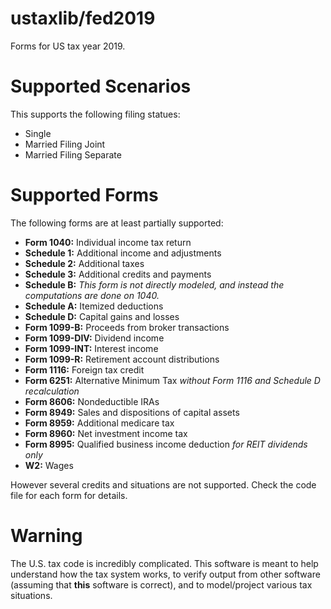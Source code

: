 # ustaxlib/fed2019

Forms for US tax year 2019.

# Supported Scenarios

This supports the following filing statues:

- Single
- Married Filing Joint
- Married Filing Separate

# Supported Forms

The following forms are at least partially supported:

- **Form 1040:** Individual income tax return
- **Schedule 1:** Additional income and adjustments
- **Schedule 2:** Additional taxes
- **Schedule 3:** Additional credits and payments
- **Schedule B:** _This form is not directly modeled, and instead the computations are done on
    1040._
- **Schedule A:** Itemized deductions
- **Schedule D:** Capital gains and losses
- **Form 1099-B:** Proceeds from broker transactions
- **Form 1099-DIV:** Dividend income
- **Form 1099-INT:** Interest income
- **Form 1099-R:** Retirement account distributions
- **Form 1116:** Foreign tax credit
- **Form 6251:** Alternative Minimum Tax _without Form 1116 and Schedule D recalculation_
- **Form 8606:** Nondeductible IRAs
- **Form 8949:** Sales and dispositions of capital assets
- **Form 8959:** Additional medicare tax
- **Form 8960:** Net investment income tax
- **Form 8995:** Qualified business income deduction _for REIT dividends only_
- **W2:** Wages

However several credits and situations are not supported. Check the code file for each form for details.

# Warning

The U.S. tax code is incredibly complicated. This software is meant to help understand how the tax
system works, to verify output from other software (assuming that __this__ software is correct), and
to model/project various tax situations.
